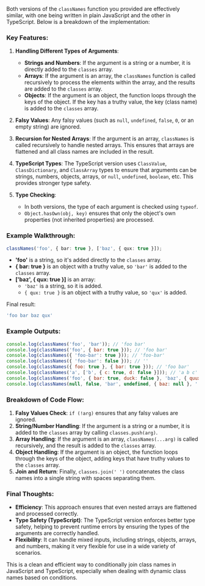 Both versions of the `classNames` function you provided are effectively similar, with one being written in plain JavaScript and the other in TypeScript. Below is a breakdown of the implementation:

### Key Features:

1. **Handling Different Types of Arguments**:
   - **Strings and Numbers**: If the argument is a string or a number, it is directly added to the `classes` array.
   - **Arrays**: If the argument is an array, the `classNames` function is called recursively to process the elements within the array, and the results are added to the `classes` array.
   - **Objects**: If the argument is an object, the function loops through the keys of the object. If the key has a truthy value, the key (class name) is added to the `classes` array.

2. **Falsy Values**: Any falsy values (such as `null`, `undefined`, `false`, `0`, or an empty string) are ignored.

3. **Recursion for Nested Arrays**: If the argument is an array, `classNames` is called recursively to handle nested arrays. This ensures that arrays are flattened and all class names are included in the result.

4. **TypeScript Types**: The TypeScript version uses `ClassValue`, `ClassDictionary`, and `ClassArray` types to ensure that arguments can be strings, numbers, objects, arrays, or `null`, `undefined`, `boolean`, etc. This provides stronger type safety.

5. **Type Checking**:
   - In both versions, the type of each argument is checked using `typeof`.
   - `Object.hasOwn(obj, key)` ensures that only the object's own properties (not inherited properties) are processed.

### Example Walkthrough:

```typescript
classNames('foo', { bar: true }, ['baz', { qux: true }]);
```

- **'foo'** is a string, so it's added directly to the `classes` array.
- **{ bar: true }** is an object with a truthy value, so `'bar'` is added to the `classes` array.
- **['baz', { qux: true }]** is an array:
  - `'baz'` is a string, so it is added.
  - `{ qux: true }` is an object with a truthy value, so `'qux'` is added.

Final result:
```typescript
'foo bar baz qux'
```

### Example Outputs:

```javascript
console.log(classNames('foo', 'bar')); // 'foo bar'
console.log(classNames('foo', { bar: true })); // 'foo bar'
console.log(classNames({ 'foo-bar': true })); // 'foo-bar'
console.log(classNames({ 'foo-bar': false })); // ''
console.log(classNames({ foo: true }, { bar: true })); // 'foo bar'
console.log(classNames('a', ['b', { c: true, d: false }])); // 'a b c'
console.log(classNames('foo', { bar: true, duck: false }, 'baz', { quux: true })); // 'foo bar baz quux'
console.log(classNames(null, false, 'bar', undefined, { baz: null }, '')); // 'bar'
```

### Breakdown of Code Flow:

1. **Falsy Values Check**: `if (!arg)` ensures that any falsy values are ignored.
2. **String/Number Handling**: If the argument is a string or a number, it is added to the `classes` array by calling `classes.push(arg)`.
3. **Array Handling**: If the argument is an array, `classNames(...arg)` is called recursively, and the result is added to the `classes` array.
4. **Object Handling**: If the argument is an object, the function loops through the keys of the object, adding keys that have truthy values to the `classes` array.
5. **Join and Return**: Finally, `classes.join(' ')` concatenates the class names into a single string with spaces separating them.

### Final Thoughts:

- **Efficiency**: This approach ensures that even nested arrays are flattened and processed correctly.
- **Type Safety (TypeScript)**: The TypeScript version enforces better type safety, helping to prevent runtime errors by ensuring the types of the arguments are correctly handled.
- **Flexibility**: It can handle mixed inputs, including strings, objects, arrays, and numbers, making it very flexible for use in a wide variety of scenarios.

This is a clean and efficient way to conditionally join class names in JavaScript and TypeScript, especially when dealing with dynamic class names based on conditions.
